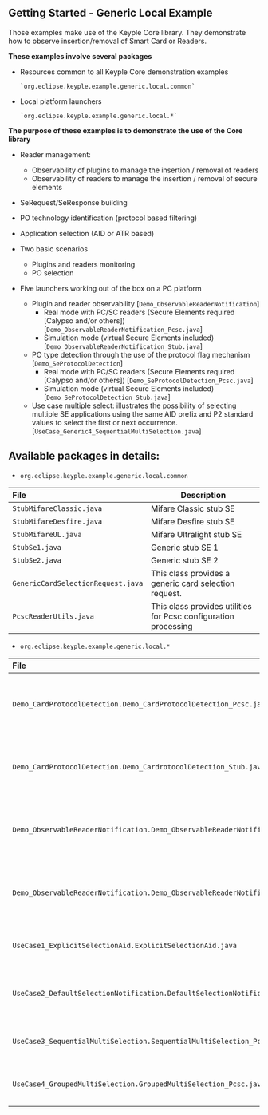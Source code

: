 Getting Started - Generic Local Example
---

Those examples make use of the Keyple Core library. They demonstrate how to observe insertion/removal of Smart Card or Readers.

**These examples involve several packages**

- Resources common to all Keyple Core demonstration examples

      `org.eclipse.keyple.example.generic.local.common`
      
- Local platform launchers

      `org.eclipse.keyple.example.generic.local.*`
      
**The purpose of these examples is to demonstrate the use of the Core library**

  * Reader management:
    * Observability of plugins to manage the insertion / removal of readers
    * Observability of readers to manage the insertion / removal of secure elements
  * SeRequest/SeResponse building
  * PO technology identification (protocol based filtering)
  * Application selection (AID or ATR based)
  * Two basic scenarios
    * Plugins and readers monitoring
    * PO selection

* Five launchers working out of the box on a PC platform

  * Plugin and reader observability [`Demo_ObservableReaderNotification`]
    * Real mode with PC/SC readers (Secure Elements required [Calypso and/or others]) [`Demo_ObservableReaderNotification_Pcsc.java`]
    * Simulation mode (virtual Secure Elements included) [`Demo_ObservableReaderNotification_Stub.java`]
  * PO type detection through the use of the protocol flag mechanism [`Demo_SeProtocolDetection`]
    * Real mode with PC/SC readers (Secure Elements required [Calypso and/or others]) [`Demo_SeProtocolDetection_Pcsc.java`]
    * Simulation mode (virtual Secure Elements included) [`Demo_SeProtocolDetection_Stub.java`]
  * Use case multiple select: illustrates the possibility of selecting multiple SE applications using the same AID prefix and P2 standard values to select the first or next occurrence. [`UseCase_Generic4_SequentialMultiSelection.java`]
  
Available packages in details:
--
  - `org.eclipse.keyple.example.generic.local.common`

|File|Description|
|:---|---|
|`StubMifareClassic.java`|Mifare Classic stub SE|
|`StubMifareDesfire.java`|Mifare Desfire stub SE|
|`StubMifareUL.java`|Mifare Ultralight stub SE|
|`StubSe1.java`|Generic stub SE 1|
|`StubSe2.java`|Generic stub SE 2|
|`GenericCardSelectionRequest.java`|This class provides a generic card selection request.|
|`PcscReaderUtils.java`|This class provides utilities for Pcsc configuration processing|


  - `org.eclipse.keyple.example.generic.local.*`

|File|Description|
|:---|---|
|`Demo_CardProtocolDetection.Demo_CardProtocolDetection_Pcsc.java`|Main class for the protocol detection example (PC/SC)|
|`Demo_CardProtocolDetection.Demo_CardrotocolDetection_Stub.java`|Main class for the protocol detection example (stub)|
|`Demo_ObservableReaderNotification.Demo_ObservableReaderNotification_Pcsc.java`|Main class for the plugin/reader observability example (PC/SC)|
|`Demo_ObservableReaderNotification.Demo_ObservableReaderNotification_Stub.java`|Main class for the plugin/reader observability example (stub)|
|`UseCase1_ExplicitSelectionAid.ExplicitSelectionAid.java`|Operate an explicit Selection Aid (PC/SC)|
|`UseCase2_DefaultSelectionNotification.DefaultSelectionNotification_Pcsc.java`|Configure a default Selection Notification (PC/SC)|
|`UseCase3_SequentialMultiSelection.SequentialMultiSelection_Pcsc.java`|Illustrates the use of the select next mechanism|
|`UseCase4_GroupedMultiSelection.GroupedMultiSelection_Pcsc.java`|Illustrates the use of the select next mechanism|
